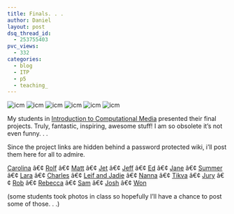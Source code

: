 ```yaml
---
title: Finals. . .
author: Daniel
layout: post
dsq_thread_id:
  - 253755403
pvc_views:
  - 332
categories:
  - blog
  - ITP
  - p5
  - teaching_
---
```

<p><img src = "http://shiffman.net/p5/icm/5.jpg"alt="icm"/> <img src = "http://shiffman.net/p5/icm/6.jpg"alt="icm"/> <img src = "http://shiffman.net/p5/icm/7.jpg"alt="icm"/> <img src = "http://shiffman.net/p5/icm/8.jpg"alt="icm"/> <img src = "http://shiffman.net/p5/icm/9.jpg"alt="icm"/> <img src = "http://shiffman.net/p5/icm/10.jpg"alt="icm"/> </p>
<p>My students in <a href="http://shiffman.net/teaching/icm">Introduction to Computational Media</a> presented their final projects.  Truly, fantastic, inspiring, awesome stuff!  I am so obsolete it&#8217;s not even funny. . . </p>
<p>Since the project links are hidden behind a password protected wiki, i&#8217;ll post them here for all to admire.</p>
<p><a href="http://itp.nyu.edu/~mcp296/icm/saturnpigcat/saturnpigcat.htm">Carolina</a> â€¢ <a href="http://computational-media-rolf.blogspot.com/">Rolf</a> â€¢ <a href="http://itp.nyu.edu/~mc2592/ICM/ICMfinal/FinalBBcode.html">Matt</a> â€¢ <a href="http://stage.itp.nyu.edu/~blh239/icm/ICMfinal.htm">Jet</a> â€¢ <a href="http://stage.itp.nyu.edu/~jl2515/ICM/final">Jeff</a> â€¢ <a href="http://itp.nyu.edu/~ewp221/blog">Ed</a> â€¢ <a href="http://itp.nyu.edu/~jo595/icm/final/">Jane</a> â€¢ <a href="http://stage.itp.nyu.edu/~slb414/icm/final/lost_final.htm">Summer</a> â€¢ <a href="http://stage.itp.nyu.edu/~lm1378/ICM/final/final.html">Lara</a> â€¢ <a href="http://stage.itp.nyu.edu/~cjp281/ICM/Week_TheEnd/index.html">Charles</a> â€¢ <a href="http://itp.nyu.edu/~jmo297/itp/icm/TimeScanned TimeScanned">Leif and Jadie</a> â€¢ <a href="http://itp.nyu.edu/~njh233/weblog/archives/2005/11/nanna_icm_final.html">Nanna</a> â€¢ <a href="http://itp.nyu.edu/tikva/ICM/Final/data_viz/tikvatext.htm">Tikva</a> â€¢ <a href="http://youneedamic.com">Jury</a> â€¢ <a href="http://itp.nyu.edu/~raf275/icm/final.html">Rob</a> â€¢ <a href="http://www.overainslie.org/rbray/icm/final/index.html">Rebecca</a> â€¢ <a href="http://stage.itp.nyu.edu/~mhl283/ICM/final/index.html">Sam</a> â€¢ <a href="http://stage.itp.nyu.edu/~sfc245/ICM/final/final.html">Josh</a> â€¢ <a href="http://itp.nyu.edu/~wss232/final4/refinal.htm">Won</a></p>
<p>(some students took photos in class so hopefully I&#8217;ll have a chance to post some of those. . .)</p>
